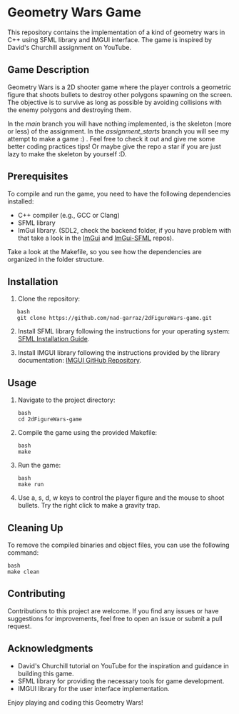 # Geometry Wars Game

This repository contains the implementation of a kind of geometry wars in C++ using SFML library and IMGUI interface. The game is inspired by David's Churchill assignment on YouTube.

## Game Description

Geometry Wars is a 2D shooter game where the player controls a geometric figure that shoots bullets to destroy other polygons spawning on the screen. The objective is to survive as long as possible by avoiding collisions with the enemy polygons and destroying them.

In the *main* branch you will have nothing implemented, is the skeleton (more or less) of the assignment. In the *assignment_starts* branch you will see my attempt to make a game :) . Feel free to check it out and give me some better coding practices tips! Or maybe give the repo a star if you are just lazy to make the skeleton by yourself :D. 

## Prerequisites

To compile and run the game, you need to have the following dependencies installed:

- C++ compiler (e.g., GCC or Clang)
- SFML library
- ImGui library. (SDL2, check the backend folder, if you have problem with that take a look in the [ImGui](https://github.com/ocornut/imgui) and [ImGui-SFML](https://github.com/SFML/imgui-sfml) repos).

Take a look at the Makefile, so you see how the dependencies are organized in the folder structure.


## Installation

1. Clone the repository:
```
   bash
   git clone https://github.com/nad-garraz/2dFigureWars-game.git
```

2. Install SFML library following the instructions for your operating system: [SFML Installation Guide](https://www.sfml-dev.org/tutorials/2.5/start-linux.php).

3. Install IMGUI library following the instructions provided by the library documentation: [IMGUI GitHub Repository](https://github.com/ocornut/imgui).

## Usage

1. Navigate to the project directory:
   ```
   bash
   cd 2dFigureWars-game
   ```

2. Compile the game using the provided Makefile:
   ```
   bash
   make
   ```

3. Run the game:
   ```
   bash
   make run
   ```

4. Use a, s, d, w keys to control the player figure and the mouse to shoot bullets. Try the right click to make a gravity trap.

## Cleaning Up

To remove the compiled binaries and object files, you can use the following command:
   ```
   bash
   make clean
   ```


## Contributing

Contributions to this project are welcome. If you find any issues or have suggestions for improvements, feel free to open an issue or submit a pull request.

## Acknowledgments

- David's Churchill tutorial on YouTube for the inspiration and guidance in building this game.
- SFML library for providing the necessary tools for game development.
- IMGUI library for the user interface implementation.

Enjoy playing and coding this Geometry Wars!
